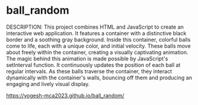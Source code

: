 # ball_random

DESCRIPTION: This project combines HTML and JavaScript to create an interactive web application. It features a container with a distinctive black border and a soothing gray background. Inside this container, colorful balls come to life, each with a unique color, and initial velocity. These balls move about freely within the container, creating a visually captivating animation. The magic behind this animation is made possible by JavaScript's setInterval function. It continuously updates the position of each ball at regular intervals. As these balls traverse the container, they interact dynamically with the container's walls, bouncing off them and producing an engaging and lively visual display.

 https://yogesh-mca2023.github.io/ball_random/
